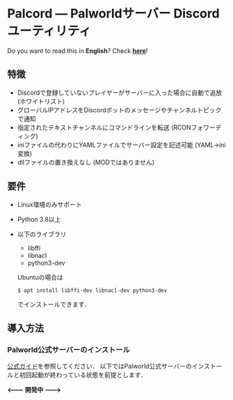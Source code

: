 # Palcord — Palworldサーバー Discordユーティリティ

Do you want to read this in **English**? Check [**here**](README.en.md)!

## 特徴
- Discordで登録していないプレイヤーがサーバーに入った場合に自動で追放 (ホワイトリスト)
- グローバルIPアドレスをDiscordボットのメッセージやチャンネルトピックで通知
- 指定されたテキストチャンネルにコマンドラインを転送 (RCONフォワーディング)
- iniファイルの代わりにYAMLファイルでサーバー設定を記述可能 (YAML→ini変換)
- dllファイルの置き換えなし (MODではありません)

## 要件
- Linux環境のみサポート
- Python 3.8以上
- 以下のライブラリ
  - libffi
  - libnacl
  - python3-dev  
  
  Ubuntuの場合は
  ```shell
  $ apt install libffi-dev libnacl-dev python3-dev
  ```
  でインストールできます．


## 導入方法
### Palworld公式サーバーのインストール
[公式ガイド](https://tech.palworldgame.com/ja/category/getting-started)を参照してください．
以下ではPalworld公式サーバーのインストールと初回起動が終わっている状態を前提とします．

**<--- 開発中 --->**